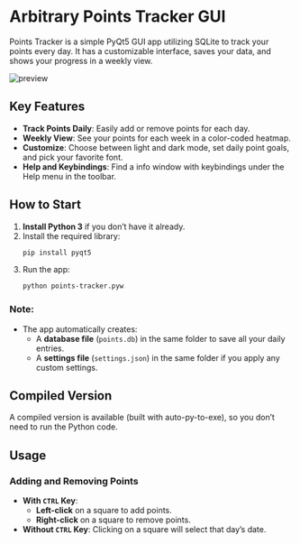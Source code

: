# Arbitrary Points Tracker GUI

Points Tracker is a simple PyQt5 GUI app utilizing SQLite to track your points every day. It has a customizable interface, saves your data, and shows your progress in a weekly view.

![preview](https://i.imgur.com/1gqVxdp.png)

## Key Features

- **Track Points Daily**: Easily add or remove points for each day.
- **Weekly View**: See your points for each week in a color-coded heatmap.
- **Customize**: Choose between light and dark mode, set daily point goals, and pick your favorite font.
- **Help and Keybindings**: Find a info window with keybindings under the Help menu in the toolbar.

## How to Start

1. **Install Python 3** if you don’t have it already.
2. Install the required library:
   ```bash
   pip install pyqt5
   ```
3. Run the app:
   ```bash
   python points-tracker.pyw
   ```

### Note:
- The app automatically creates:
  - A **database file** (`points.db`) in the same folder to save all your daily entries.
  - A **settings file** (`settings.json`) in the same folder if you apply any custom settings.

## Compiled Version

A compiled version is available (built with auto-py-to-exe), so you don’t need to run the Python code.

## Usage

### Adding and Removing Points
- **With `CTRL` Key**: 
  - **Left-click** on a square to add points.
  - **Right-click** on a square to remove points.
- **Without `CTRL` Key**: Clicking on a square will select that day’s date.
